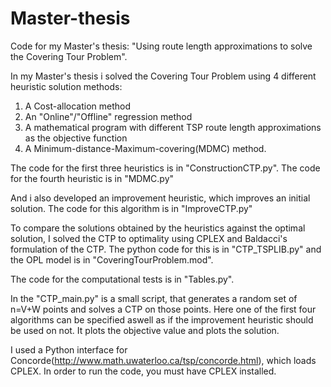 # Master-thesis
Code for my Master's thesis: "Using route length approximations to solve the Covering Tour Problem".

In my Master's thesis i solved the Covering Tour Problem using 4 different heuristic solution methods:
1. A Cost-allocation method
2. An "Online"/"Offline" regression method
3. A mathematical program with different TSP route length approximations as the objective function
4. A Minimum-distance-Maximum-covering(MDMC) method.

The code for the first three heuristics is in "ConstructionCTP.py".
The code for the fourth heuristic is in "MDMC.py"

And i also developed an improvement heuristic, which improves an initial solution. The code for this algorithm is in "ImproveCTP.py"

To compare the solutions obtained by the heuristics against the optimal solution, I solved the CTP to optimality using CPLEX and Baldacci's formulation of the CTP. The python code for this is in "CTP_TSPLIB.py" and the OPL model is in "CoveringTourProblem.mod". 

The code for the computational tests is in "Tables.py".

In the "CTP_main.py" is a small script, that generates a random set of n=V+W points and solves a CTP on those points. Here one of the first four algorithms can be specified aswell as if the improvement heuristic should be used on not. It plots the objective value and plots the solution.

I used a Python interface for Concorde(http://www.math.uwaterloo.ca/tsp/concorde.html), which loads CPLEX. In order to run the code, you must have CPLEX installed.


